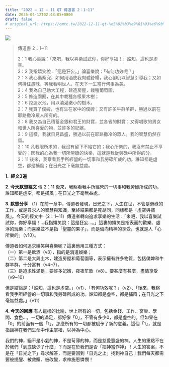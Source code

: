 ```yaml
---
title: "2022 – 12 – 11 QT 傳道書 2：1~11"
date: 2025-04-12T02:48:05+0800
draft: false
# original_url: https://cmtc.tw/2022-12-11-qt-%e5%82%b3%e9%81%93%e6%9b%b8-2%ef%bc%9a111
---
```


![](/images/qt.jpg)
> 傳道書 2：1\~11
>
> 2：1 我心裏說：「來吧，我以喜樂試試你，你好享福！」誰知，這也是虛空。  
> 2：2 我指嬉笑說：「這是狂妄。」論喜樂說：「有何功效呢？」  
> 2：3 我心裏察究，如何用酒使我肉體舒暢，我心卻仍以智慧引導我；又如何持住愚昧，等我看明世人，在天下一生當行何事為美。  
> 2：4 我為自己動大工程，建造房屋，栽種葡萄園，  
> 2：5 修造園囿，在其中栽種各樣果木樹；  
> 2：6 挖造水池，用以澆灌嫩小的樹木。  
> 2：7 我買了僕婢，也有生在家中的僕婢；又有許多牛群羊群，勝過以前在耶路撒冷眾人所有的。  
> 2：8 我又為自己積蓄金銀和君王的財寶，並各省的財寶；又得唱歌的男女和世人所喜愛的物，並許多的妃嬪。  
> 2：9 這樣，我就日見昌盛，勝過以前在耶路撒冷的眾人。我的智慧仍然存留。  
> 2：10 凡我眼所求的，我沒有留下不給它的；我心所樂的，我沒有禁止不享受的；因我的心為我一切所勞碌的快樂，這就是我從勞碌中所得的分。  
> 2：11 後來，我察看我手所經營的一切事和我勞碌所成的功。誰知都是虛空，都是捕風；在日光之下毫無益處。

**1.  經文3遍**

**2. 今天默想經文**
傳 2：11 後來，我察看我手所經營的一切事和我勞碌所成的功。誰知都是虛空，都是捕風；在日光之下毫無益處。

**3. 默想分享**
（1）在前一章中，傳道者發現，日光之下，人生在世，不管是勞碌的工作，或是尋求人的智慧與知識，至終結果都是死胡同，同樣都是「虛空與捕風」。今天的經文中（2：1\~11）傳道者轉向追求享樂的生活：「來吧，我以喜樂試試你，你好享福！…我指嬉笑說：這是狂妄…。」這裏的嬉笑是指表面的歡樂、虛浮的玩樂；而喜樂並不是指「聖靈的果子」，而是偏向精神的享受，也就是人「心所樂的」（v10）。

傳道者如何追求嬉笑與喜樂呢？這裏他用三種方式：  
（一）第一是飲酒（v3），指的是消遣娛樂；  
（二）第二是大興土木，建造房屋和葡萄園等，表示擁有許多物質，包括僕婢和牛群羊群，十分富有（v4\~7）。  
（三）是追求性滿足，要許多妃嬪，夜夜笙歌（v8）。要甚麼有甚麼，盡情享受（v9\~10）

但是結論是：「誰知，這也是虛空。」（v1）、「有何功效呢？」（v2）、「後來，我察看我手所經營的一切事和我勞碌所成的功。誰知都是虛空，都是捕風；在日光之下毫無益處。」（v11）

**4. 今天的回應**
有人這樣的比喻，世上所有的一切，包括金錢、工作、宴樂、學問、食色…，一切的滿足，都好像「0」，不管有多少0，都是虛空的。但如果在「0」的前面有一個「1」，那麼所有的一切都被賦予了新的意義。這個「1」，就是指讓神在我們生命中作主掌權，以神為中心。

我們的神，絕不是小氣的神，不是苛薄的神，而是慈愛豐盛的神。人生的重點不在於我們「到底缺少了什麼」？而是在於我們是否「把神當作神」！人生的答案，不是在「日光之下」尋求解答，而是要回到「日光之上」找到神自己！我們每天都需要被提醒、被救贖、被改變，求神施恩憐憫！
